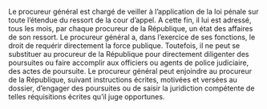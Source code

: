 Le procureur général est chargé de veiller à l’application de la loi pénale sur toute l’étendue du ressort de la cour d’appel.
A cette fin, il lui est adressé, tous les mois, par chaque procureur de la République, un état des affaires de son ressort.
Le procureur général a, dans l’exercice de ses fonctions, le droit de requérir directement la force publique.
Toutefois, il ne peut se substituer au procureur de la République pour directement diligenter des poursuites ou faire accomplir aux officiers ou agents de police judiciaire, des actes de poursuite.
Le procureur général peut enjoindre au procureur de la République, suivant instructions écrites, motivées et versées au dossier, d’engager des poursuites ou de saisir la juridiction compétente de telles réquisitions écrites qu’il juge opportunes.